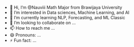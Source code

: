 - 👋 Hi, I’m @Nauviii Math Major from Brawijaya University
- 👀 I’m interested in Data sciences, Machine Learning, and AI
- 🌱 I’m currently learning NLP, Forecasting, and ML Classic
- 💞️ I’m looking to collaborate on ...
- 📫 How to reach me ...
- 😄 Pronouns: ...
- ⚡ Fun fact: ...

<!---
Nauviii/Nauviii is a ✨ special ✨ repository because its `README.md` (this file) appears on your GitHub profile.
You can click the Preview link to take a look at your changes.
--->
